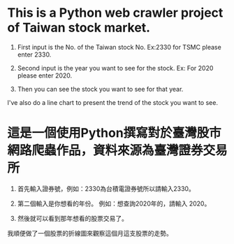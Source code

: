 # This is a Python web crawler project of Taiwan stock market.
1. First input is the No. of the Taiwan stock No.  Ex:2330 for TSMC please enter 2330.

2. Second input is the year you want to see for the stock.  Ex: For 2020 please enter 2020.

3. Then you can see the stock you want to see for that year.

I've also do a line chart to present the trend of the stock you want to see.

# 這是一個使用Python撰寫對於臺灣股市網路爬蟲作品，資料來源為臺灣證券交易所

1. 首先輸入證券號，例如：2330為台積電證券號所以請輸入2330。

2. 第二個輸入是你想看的年份。 例如：想查詢2020年的，請輸入 2020。

3. 然後就可以看到那年想看的股票交易了。

我順便做了一個股票的折線圖來觀察這個月這支股票的走勢。
